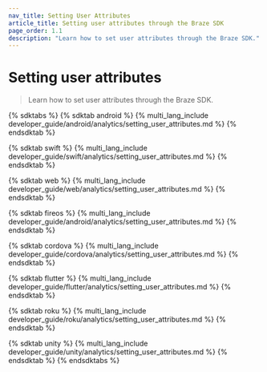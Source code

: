 ```yaml
---
nav_title: Setting User Attributes
article_title: Setting user attributes through the Braze SDK
page_order: 1.1
description: "Learn how to set user attributes through the Braze SDK."
---
```


# Setting user attributes

> Learn how to set user attributes through the Braze SDK.

{% sdktabs %}
{% sdktab android %}
{% multi_lang_include developer_guide/android/analytics/setting_user_attributes.md %}
{% endsdktab %}

{% sdktab swift %}
{% multi_lang_include developer_guide/swift/analytics/setting_user_attributes.md %}
{% endsdktab %}

{% sdktab web %}
{% multi_lang_include developer_guide/web/analytics/setting_user_attributes.md %}
{% endsdktab %}

{% sdktab fireos %}
{% multi_lang_include developer_guide/android/analytics/setting_user_attributes.md %}
{% endsdktab %}

{% sdktab cordova %}
{% multi_lang_include developer_guide/cordova/analytics/setting_user_attributes.md %}
{% endsdktab %}

{% sdktab flutter %}
{% multi_lang_include developer_guide/flutter/analytics/setting_user_attributes.md %}
{% endsdktab %}

{% sdktab roku %}
{% multi_lang_include developer_guide/roku/analytics/setting_user_attributes.md %}
{% endsdktab %}

{% sdktab unity %}
{% multi_lang_include developer_guide/unity/analytics/setting_user_attributes.md %}
{% endsdktab %}
{% endsdktabs %}

